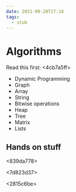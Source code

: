 ```yaml
---
date: 2021-09-20T17:18
tags: 
  - stub
---
```


# Algorithms

Read this first: <4cb7a5ff> 

- Dynamic Programming
- Graph
- Array
- String
- Bitwise operations
- Heap
- Tree
- Matrix
- Lists

## Hands on stuff

<839da778>

<7d823d37>

<2815c6be>
